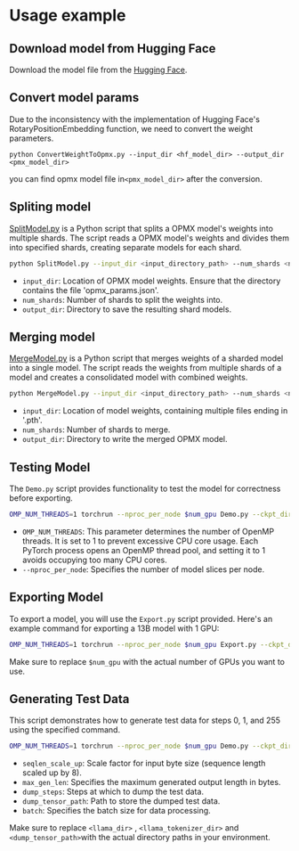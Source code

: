 # Usage example

## Download model from Hugging Face

Download the model file from the [Hugging Face](https://huggingface.co/internlm/internlm2-20b).

## Convert model params

Due to the inconsistency with the implementation of Hugging Face's RotaryPositionEmbedding function, we need to convert the weight parameters.

```
python ConvertWeightToOpmx.py --input_dir <hf_model_dir> --output_dir <pmx_model_dir>
```

you can find opmx model file in`<pmx_model_dir>` after the conversion.

## Spliting model

[SplitModel.py](https://github.com/openppl-public/ppl.opmx/blob/master/model_zoo/llama/modeling/SplitModel.py) is a Python script that splits a OPMX model's weights into multiple shards. The script reads a OPMX model's weights and divides them into specified shards, creating separate models for each shard.

```bash
python SplitModel.py --input_dir <input_directory_path> --num_shards <number_of_shards> --output_dir <output_directory_path>
```

- `input_dir`: Location of OPMX model weights. Ensure that the directory contains the file 'opmx_params.json'.
- `num_shards`: Number of shards to split the weights into.
- `output_dir`: Directory to save the resulting shard models.

## Merging model

[MergeModel.py](https://github.com/openppl-public/ppl.opmx/blob/master/model_zoo/llama/modeling/MergeModel.py) is a Python script that merges weights of a sharded model into a single model. The script reads the weights from multiple shards of a model and creates a consolidated model with combined weights.

```bash
python MergeModel.py --input_dir <input_directory_path> --num_shards <number_of_shards> --output_dir <output_directory_path>
```

- `input_dir`: Location of model weights, containing multiple files ending in '.pth'.
- `num_shards`: Number of shards to merge.
- `output_dir`: Directory to write the merged OPMX model.

## Testing Model

The `Demo.py` script provides functionality to test the model for correctness before exporting.

```bash
OMP_NUM_THREADS=1 torchrun --nproc_per_node $num_gpu Demo.py --ckpt_dir <llama_dir> --tokenizer_path <llama_tokenizer_dir>/tokenizer.model --fused_qkv 1 --fused_kvcache 1 --auto_causal 1 --quantized_cache 1 --dynamic_batching 1
```

- `OMP_NUM_THREADS`: This parameter determines the number of OpenMP threads. It is set to 1 to prevent excessive CPU core usage. Each PyTorch process opens an OpenMP thread pool, and setting it to 1 avoids occupying too many CPU cores.
- `--nproc_per_node`: Specifies the number of model slices per node.

## Exporting Model

To export a model, you will use the `Export.py` script provided. Here's an example command for exporting a 13B model with 1 GPU:

```bash
OMP_NUM_THREADS=1 torchrun --nproc_per_node $num_gpu Export.py --ckpt_dir <llama_dir> --tokenizer_path <llama_tokenizer_dir>/tokenizer.model --fused_qkv 1 --fused_kvcache 1 --auto_causal 1 --quantized_cache 1 --dynamic_batching 1 --export_path <export_dir>
```

Make sure to replace `$num_gpu` with the actual number of GPUs you want to use.

## Generating Test Data

This script demonstrates how to generate test data for steps 0, 1, and 255 using the specified command.

```bash
OMP_NUM_THREADS=1 torchrun --nproc_per_node $num_gpu Demo.py --ckpt_dir <llama_dir> --tokenizer_path <llama_tokenizer_dir>/tokenizer.model --fused_qkv 1 --fused_kvcache 1 --auto_causal 1 --quantized_cache 1 --dynamic_batching 1 --seqlen_scale_up 1 --max_gen_len 256 --dump_steps 0,1,255 --dump_tensor_path <dump_dir>  --batch 1
```

- `seqlen_scale_up`: Scale factor for input byte size (sequence length scaled up by 8).
- `max_gen_len`: Specifies the maximum generated output length in bytes.
- `dump_steps`: Steps at which to dump the test data.
- `dump_tensor_path`: Path to store the dumped test data.
- `batch`: Specifies the batch size for data processing.

Make sure to replace `<llama_dir>` , `<llama_tokenizer_dir>` and `<dump_tensor_path>`with the actual directory paths in your environment.
